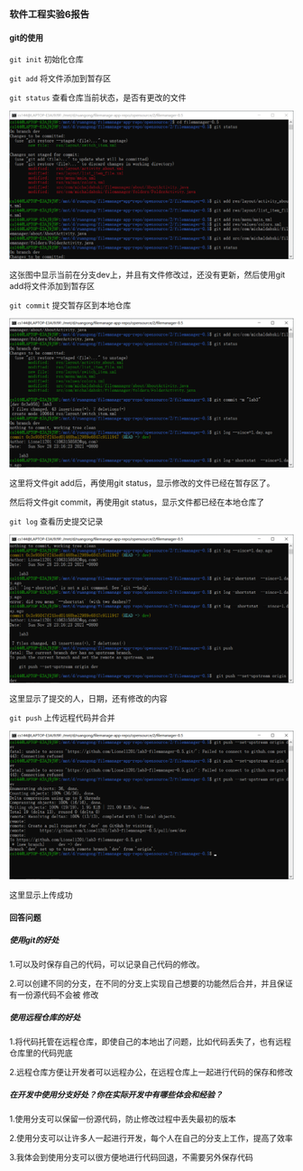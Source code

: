 ### 软件工程实验6报告

#### git的使用

`git init`  初始化仓库

`git add`  将文件添加到暂存区

`git status`  查看仓库当前状态，是否有更改的文件

![](ref/1.png)

这张图中显示当前在分支dev上，并且有文件修改过，还没有更新，然后使用git add将文件添加到暂存区

`git commit` 提交暂存区到本地仓库

![](ref/2.png)

这里将文件git add后，再使用git status，显示修改的文件已经在暂存区了。

然后将文件git commit，再使用git status，显示文件都已经在本地仓库了

`git log` 查看历史提交记录

![](ref/3.png)

这里显示了提交的人，日期，还有修改的内容

`git push` 上传远程代码并合并

![](ref/4.png)

这里显示上传成功

#### 回答问题

##### 使用git的好处

1.可以及时保存自己的代码，可以记录自己代码的修改。

2.可以创建不同的分支，在不同的分支上实现自己想要的功能然后合并，并且保证有一份源代码不会被  	修改

##### 使用远程仓库的好处

1.将代码托管在远程仓库，即使自己的本地出了问题，比如代码丢失了，也有远程仓库里的代码兜底

2.远程仓库方便让开发者可以远程办公，在远程仓库上一起进行代码的保存和修改

##### 在开发中使用分支好处？你在实际开发中有哪些体会和经验？

1.使用分支可以保留一份源代码，防止修改过程中丢失最初的版本

2.使用分支可以让许多人一起进行开发，每个人在自己的分支上工作，提高了效率

3.我体会到使用分支可以很方便地进行代码回退，不需要另外保存代码
